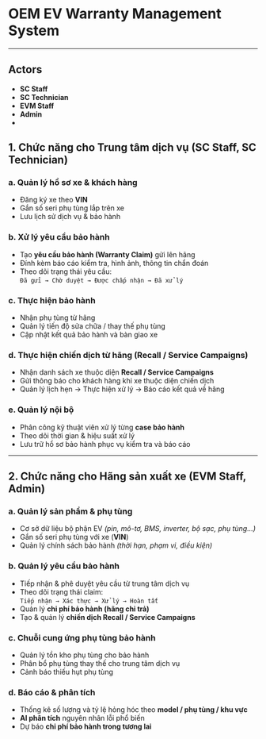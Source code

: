 # OEM EV Warranty Management System  
---
## **Actors**
- **SC Staff**  
- **SC Technician**  
- **EVM Staff**  
- **Admin**
- 
## **1. Chức năng cho Trung tâm dịch vụ (SC Staff, SC Technician)**

### a. Quản lý hồ sơ xe & khách hàng  
- Đăng ký xe theo **VIN**  
- Gắn số seri phụ tùng lắp trên xe  
- Lưu lịch sử dịch vụ & bảo hành  

### b. Xử lý yêu cầu bảo hành  
- Tạo **yêu cầu bảo hành (Warranty Claim)** gửi lên hãng  
- Đính kèm báo cáo kiểm tra, hình ảnh, thông tin chẩn đoán  
- Theo dõi trạng thái yêu cầu:  
  `Đã gửi → Chờ duyệt → Được chấp nhận → Đã xử lý`  

### c. Thực hiện bảo hành  
- Nhận phụ tùng từ hãng  
- Quản lý tiến độ sửa chữa / thay thế phụ tùng  
- Cập nhật kết quả bảo hành và bàn giao xe  

### d. Thực hiện chiến dịch từ hãng (Recall / Service Campaigns)  
- Nhận danh sách xe thuộc diện **Recall / Service Campaigns**  
- Gửi thông báo cho khách hàng khi xe thuộc diện chiến dịch  
- Quản lý lịch hẹn → Thực hiện xử lý → Báo cáo kết quả về hãng  

### e. Quản lý nội bộ  
- Phân công kỹ thuật viên xử lý từng **case bảo hành**  
- Theo dõi thời gian & hiệu suất xử lý  
- Lưu trữ hồ sơ bảo hành phục vụ kiểm tra và báo cáo  

---

##  **2. Chức năng cho Hãng sản xuất xe (EVM Staff, Admin)**

### a. Quản lý sản phẩm & phụ tùng  
- Cơ sở dữ liệu bộ phận EV *(pin, mô-tơ, BMS, inverter, bộ sạc, phụ tùng...)*  
- Gắn số seri phụ tùng với xe (**VIN**)  
- Quản lý chính sách bảo hành *(thời hạn, phạm vi, điều kiện)*  

### b. Quản lý yêu cầu bảo hành  
- Tiếp nhận & phê duyệt yêu cầu từ trung tâm dịch vụ  
- Theo dõi trạng thái claim:  
  `Tiếp nhận → Xác thực → Xử lý → Hoàn tất`  
- Quản lý **chi phí bảo hành (hãng chi trả)**  
- Tạo & quản lý **chiến dịch Recall / Service Campaigns**  

### c. Chuỗi cung ứng phụ tùng bảo hành  
- Quản lý tồn kho phụ tùng cho bảo hành  
- Phân bổ phụ tùng thay thế cho trung tâm dịch vụ  
- Cảnh báo thiếu hụt phụ tùng  

### d. Báo cáo & phân tích  
- Thống kê số lượng và tỷ lệ hỏng hóc theo **model / phụ tùng / khu vực**  
- **AI phân tích** nguyên nhân lỗi phổ biến  
- Dự báo **chi phí bảo hành trong tương lai**  

